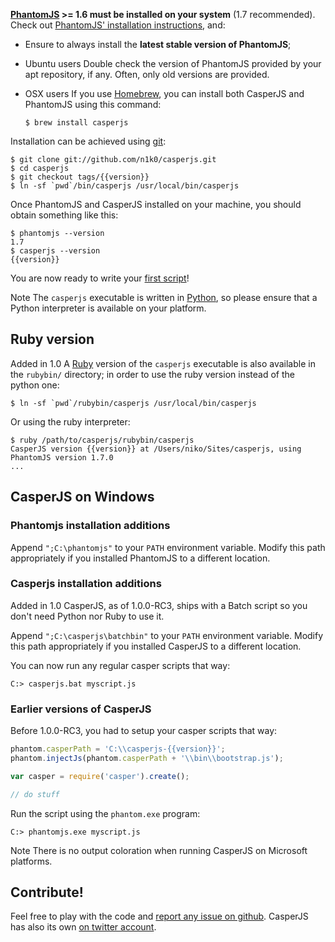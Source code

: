 **[PhantomJS](http://phantomjs.org/) >= 1.6 must be installed on your system** (1.7 recommended).
Check out [PhantomJS' installation instructions](http://code.google.com/p/phantomjs/wiki/Installation),
and:

* Ensure to always install the **latest stable version of PhantomJS**;

* <span class="label label-warning">Ubuntu users</span> Double check the
  version of PhantomJS provided by your apt repository, if any. Often, only old
  versions are provided.

* <span class="label label-info">OSX users</span> If you use
  [Homebrew](http://mxcl.github.com/homebrew/), you can install both CasperJS
  and PhantomJS using this command:

      $ brew install casperjs

Installation can be achieved using [git](http://git-scm.com/):

```
$ git clone git://github.com/n1k0/casperjs.git
$ cd casperjs
$ git checkout tags/{{version}}
$ ln -sf `pwd`/bin/casperjs /usr/local/bin/casperjs
```

Once PhantomJS and CasperJS installed on your machine, you should obtain
something like this:

```
$ phantomjs --version
1.7
$ casperjs --version
{{version}}
```

You are now ready to write your [first script](quickstart.html)!

<span class="label label-info">Note</span>
The `casperjs` executable is written in [Python](http://python.org/), so please ensure
that a Python interpreter is available on your platform.

## Ruby version

<span class="label label-success">Added in 1.0</span>
A [Ruby](http://ruby-lang.org/) version of the `casperjs` executable is also
available in the `rubybin/` directory; in order to use the ruby version instead
of the python one:

```
$ ln -sf `pwd`/rubybin/casperjs /usr/local/bin/casperjs
```

Or using the ruby interpreter:

```
$ ruby /path/to/casperjs/rubybin/casperjs
CasperJS version {{version}} at /Users/niko/Sites/casperjs, using PhantomJS version 1.7.0
...
```

<h2 id="windows">CasperJS on Windows</h2>

### Phantomjs installation additions

Append `";C:\phantomjs"` to your `PATH` environment variable. Modify
this path appropriately if you installed PhantomJS to a different location.

### Casperjs installation additions

<span class="label label-success">Added in 1.0</span>
CasperJS, as of 1.0.0-RC3, ships with a Batch script so you don't need Python nor Ruby
to use it.

Append `";C:\casperjs\batchbin"` to your `PATH` environment variable.
Modify this path appropriately if you installed CasperJS to a different location.

You can now run any regular casper scripts that way:

```
C:> casperjs.bat myscript.js
```

### Earlier versions of CasperJS

Before 1.0.0-RC3, you had to setup your casper scripts that way:

```javascript
phantom.casperPath = 'C:\\casperjs-{{version}}';
phantom.injectJs(phantom.casperPath + '\\bin\\bootstrap.js');

var casper = require('casper').create();

// do stuff
```

Run the script using the `phantom.exe` program:

```
C:> phantomjs.exe myscript.js
```

<span class="label label-info">Note</span>
There is no output coloration when running CasperJS on Microsoft platforms.

## Contribute!

Feel free to play with the code and [report any issue on
github](https://github.com/n1k0/casperjs/issues). CasperJS has also its own [on
twitter account](https://twitter.com/casperjs_org).
